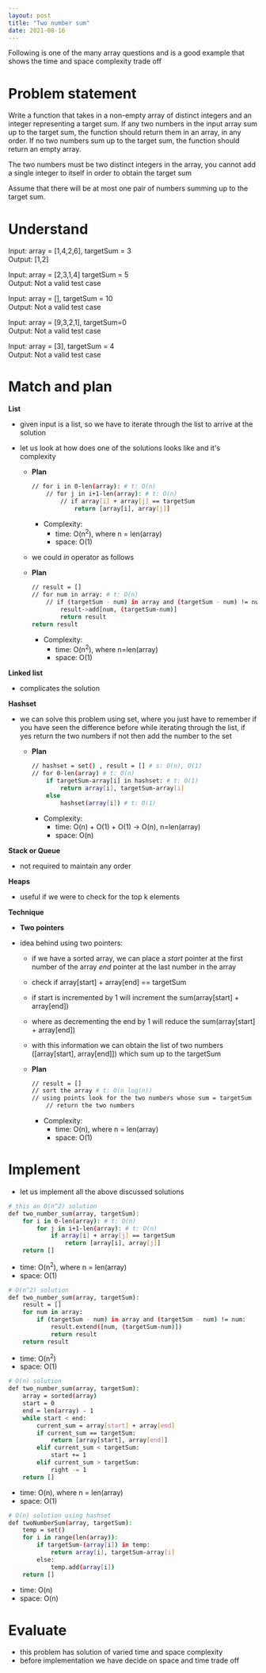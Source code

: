 ```yaml
---
layout: post
title: "Two number sum"
date: 2021-08-16
---
```


Following is one of the many array questions and is a good example that shows the time and space complexity trade off

# Problem statement 

Write a function that takes in a non-empty array of distinct integers and an integer representing a target sum. If any two numbers in the input array sum up to the target sum, the function should return them in an array, in any order. If no two numbers sum up to the target sum, the function should return an empty array.

The two numbers must be two distinct integers in the array, you cannot add a single integer to itself in order to obtain the target sum 

Assume that there will be at most one pair of numbers summing up to the target sum.

# Understand

Input: array = [1,4,2,6], targetSum = 3\
Output: [1,2]

Input: array = [2,3,1,4] targetSum = 5\
Output: Not a valid test case

Input: array = [], targetSum = 10\
Output: Not a valid test case

Input: array = [9,3,2,1], targetSum=0\
Output: Not a valid test case

Input: array = [3], targetSum = 4\
Output: Not a valid test case

# Match and plan 

**List**

- given input is a list, so we have to iterate through the list to arrive at the solution 
- let us look at how does one of the solutions looks like and it's complexity 

    - **Plan**

        ```sh
        // for i in 0-len(array): # t: O(n)
            // for j in i+1-len(array): # t: O(n)
                // if array[i] + array[j] == targetSum
                    return [array[i], array[j]]
        ```
        - Complexity:
            - time: O(n<sup>2</sup>), where n = len(array)
            - space: O(1)

    - we could _in_ operator as follows

    - **Plan**

        ```sh
        // result = []
        // for num in array: # t: O(n)
            // if (targetSum - num) in array and (targetSum - num) != num: # t: O(n) in operation 
                result->add[num, (targetSum-num)]
                return result
        return result 
        ```
        - Complexity:
            - time: O(n<sup>2</sup>), where n=len(array)
            - space: O(1) 

**Linked list**

- complicates the solution 

**Hashset**

- we can solve this problem using set, where you just have to remember if you have seen the difference before while iterating through the list, if yes return the two numbers if not then add the number to the set

    - **Plan**

        ```sh
        // hashset = set() , result = [] # s: O(n), O(1)
        // for 0-len(array) # t: O(n)
            if targetSum-array[i] in hashset: # t: O(1)
                return array[i], targetSum-array[i]
            else
                hashset(array[i]) # t: O(1)
        ```
        - Complexity:
            - time: O(n) + O(1) + O(1) -> O(n), n=len(array)
            - space: O(n) 
	
**Stack or Queue**

- not required to maintain any order 

**Heaps**

- useful if we were to check for the top k elements

**Technique**

- **Two pointers**

- idea behind using two pointers:
    - if we have a sorted array, we can place a _start_ pointer at the first number of the array _end_ pointer at the last number in the array
    - check if array[start] + array[end] == targetSum
    - if start is incremented by 1 will increment the sum(array[start] + array[end])
    - where as decrementing the end by 1 will reduce the sum(array[start] + array[end])
    - with this information we can obtain the list of two numbers ([array[start], array[end]]) which sum up to the targetSum

    - **Plan**
        ```sh
        // result = []
        // sort the array # t: O(n log(n))
        // using points look for the two numbers whose sum = targetSum
            // return the two numbers
        ```

        - Complexity:
            - time: O(n), where n = len(array)
            - space: O(1) 


# Implement 

- let us implement all the above discussed solutions 

```sh
# this an O(n^2) solution
def two_number_sum(array, targetSum):
    for i in 0-len(array): # t: O(n)
        for j in i+1-len(array): # t: O(n)
            if array[i] + array[j] == targetSum
                return [array[i], array[j]]
    return []
```
- time: O(n<sup>2</sup>), where n = len(array)
- space: O(1)

```sh
# O(n^2) solution 
def two_number_sum(array, targetSum):
    result = []
	for num in array:
		if (targetSum - num) in array and (targetSum - num) != num:
			result.extend([num, (targetSum-num)])
			return result
	return result 
```
- time: O(n<sup>2</sup>) 
- space: O(1) 

```sh
# O(n) solution
def two_number_sum(array, targetSum):
    array = sorted(array)
    start = 0
    end = len(array) - 1
    while start < end:
        current_sum = array[start] + array[end]
        if current_sum == targetSum:
            return [array[start], array[end]]
        elif current_sum < targetSum:
            start += 1
        elif current_sum > targetSum:
            right -= 1
    return []
```
- time: O(n), where n = len(array)
- space: O(1)

```sh
# O(n) solution using hashset
def twoNumberSum(array, targetSum):
	temp = set()
	for i in range(len(array)):
		if targetSum-(array[i]) in temp:
			return array[i], targetSum-array[i]
		else:
			temp.add(array[i]) 
    return []
```
- time: O(n)
- space: O(n)

# Evaluate 

- this problem has solution of varied time and space complexity 
- before implementation we have decide on space and time trade off
